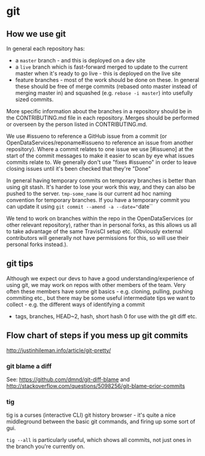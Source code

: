 # git

## How we use git

In general each repository has:
* a `master` branch - and this is deployed on a dev site
* a `live`  branch which is fast-forward merged to update to the current master when it's ready to go live - this is deployed on the live site
* feature branches - most of the work should be done on these. In general these should be free of merge commits (rebased onto master instead of merging master in) and squashed (e.g. `rebase -i master`) into usefully sized commits.

More specific information about the branches in a repository should be in the CONTRIBUTING.md file in each repository. Merges should be performed or overseen by the person listed in CONTRIBUTING.md.

We use #issueno to reference a GitHub issue from a commit (or OpenDataServices/reponame#issueno to reference an issue from another repository). Where a commit relates to one issue we use [#issueno] at the start of the commit messages to make it easier to scan by eye what issues commits relate to. We generally don't use "fixes #issueno" in order to leave closing issues until it's been checked that they're "Done"

In general having temporary commits on temporary branches is better than using git stash. It's harder to lose your work this way, and they can also be pushed to the server. `tmp-some_name` is our current ad hoc naming convention for temporary branches. If you have a temporary commit you can update it using  `git commit --amend -a --date="`date``

We tend to work on branches within the repo in the OpenDataServices (or other relevant repository), rather than in personal forks, as this allows us all to take advantage of the same TravisCI setup etc. (Obviously external contributors will generally not have permissions for this, so will use their personal forks instead.).

## git tips

Although we expect our devs to have a good understanding/experience of 
using git, we may work on repos with other members of the team. Very 
often these members have some git basics - e.g. cloning, pulling, 
pushing commiting etc., but there may be some useful intermediate tips 
we want to collect - e.g. the different ways of identifying a commit 
- tags, branches, HEAD~2, hash, short hash 0 for use with the git diff 
etc.

## Flow chart of steps if you mess up git commits

http://justinhileman.info/article/git-pretty/

### git blame a diff

See: https://github.com/dmnd/git-diff-blame and http://stackoverflow.com/questions/5098256/git-blame-prior-commits

### tig

tig is a curses (interactive CLI) git history browser - it's quite a nice middleground between the basic git commands, and firing up some sort of gui.

`tig --all` is particularly useful, which shows all commits, not just ones in the branch you're currently on.


